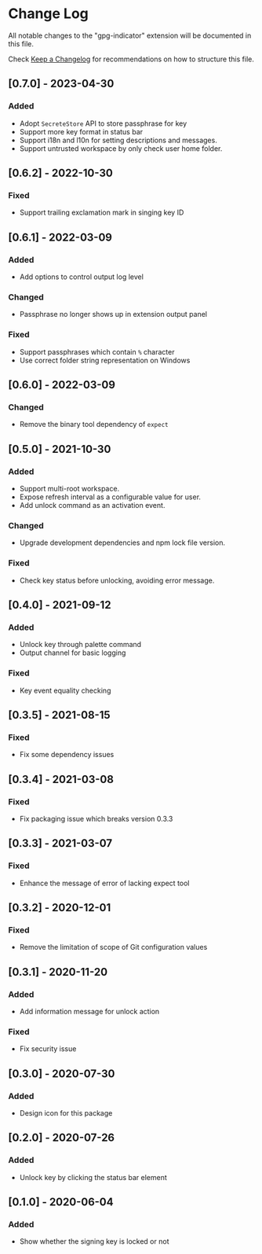 # Change Log

All notable changes to the "gpg-indicator" extension will be documented in this file.

Check [Keep a Changelog](http://keepachangelog.com/) for recommendations on how to structure this file.

## [0.7.0] - 2023-04-30
### Added
- Adopt `SecreteStore` API to store passphrase for key
- Support more key format in status bar
- Support i18n and l10n for setting descriptions and messages.
- Support untrusted workspace by only check user home folder.


## [0.6.2] - 2022-10-30
### Fixed
- Support trailing exclamation mark in singing key ID


## [0.6.1] - 2022-03-09
### Added
- Add options to control output log level
### Changed
- Passphrase no longer shows up in extension output panel
### Fixed
- Support passphrases which contain `%` character
- Use correct folder string representation on Windows


## [0.6.0] - 2022-03-09
### Changed
- Remove the binary tool dependency of `expect`


## [0.5.0] - 2021-10-30
### Added
- Support multi-root workspace.
- Expose refresh interval as a configurable value for user.
- Add unlock command as an activation event.
### Changed
- Upgrade development dependencies and npm lock file version.
### Fixed
- Check key status before unlocking, avoiding error message.


## [0.4.0] - 2021-09-12
### Added
- Unlock key through palette command
- Output channel for basic logging
### Fixed
- Key event equality checking

## [0.3.5] - 2021-08-15
### Fixed
- Fix some dependency issues

## [0.3.4] - 2021-03-08
### Fixed
- Fix packaging issue which breaks version 0.3.3

## [0.3.3] - 2021-03-07
### Fixed
- Enhance the message of error of lacking expect tool

## [0.3.2] - 2020-12-01
### Fixed
- Remove the limitation of scope of Git configuration values

## [0.3.1] - 2020-11-20
### Added
- Add information message for unlock action

### Fixed
- Fix security issue

## [0.3.0] - 2020-07-30
### Added
- Design icon for this package

## [0.2.0] - 2020-07-26
### Added
- Unlock key by clicking the status bar element


## [0.1.0] - 2020-06-04
### Added
- Show whether the signing key is locked or not
